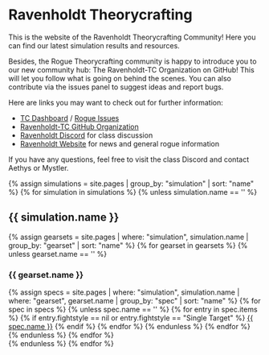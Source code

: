 ---
---

Ravenholdt Theorycrafting
=========================

This is the website of the Ravenholdt Theorycrafting Community! Here you can find our latest simulation results and resources.

Besides, the Rogue Theorycrafting community is happy to introduce you to our new community hub: The Ravenholdt-TC Organization on GitHub! This will let you follow what is going on behind the scenes. You can also contribute via the issues panel to suggest ideas and report bugs.

Here are links you may want to check out for further information:

- <a target="blank" href="https://github.com/Ravenholdt-TC/Rogue/projects/1">TC Dashboard</a> / <a target="blank" href="https://github.com/Ravenholdt-TC/Rogue/issues">Rogue Issues</a>
- <a target="blank" href="https://github.com/Ravenholdt-TC">Ravenholdt-TC GitHub Organization</a>
- <a target="blank" href="https://discord.gg/x3R9z9g">Ravenholdt Discord</a> for class discussion
- <a target="blank" href="http://www.ravenholdt.net/">Ravenholdt Website</a> for news and general rogue information

If you have any questions, feel free to visit the class Discord and contact Aethys or Mystler.

{% assign simulations = site.pages | group_by: "simulation" | sort: "name" %}
{% for simulation in simulations %}
{% unless simulation.name == '' %}
<h2>{{ simulation.name }}</h2>
<div class="row">
  {% assign gearsets = site.pages | where: "simulation", simulation.name | group_by: "gearset" | sort: "name" %}
  {% for gearset in gearsets %}
  {% unless gearset.name == '' %}
  <div class="col-sm-6">
    <h3>{{ gearset.name }}</h3>
    <div class="list-group">
    {% assign specs = site.pages | where: "simulation", simulation.name | where: "gearset", gearset.name | group_by: "spec" | sort: "name" %}
    {% for spec in specs %}
    {% unless spec.name == '' %}
    {% for entry in spec.items %}
    {% if entry.fightstyle == nil or entry.fightstyle == "Single Target" %}
      <a class="list-group-item" href="{{ entry.url }}">{{ spec.name }}</a>
    {% endif %}
    {% endfor %}
    {% endunless %}
    {% endfor %}
    </div>
  </div>
  {% endunless %}
  {% endfor %}
</div>
{% endunless %}
{% endfor %}
